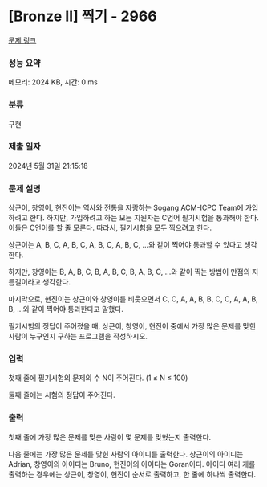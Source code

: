 # [Bronze II] 찍기 - 2966 

[문제 링크](https://www.acmicpc.net/problem/2966) 

### 성능 요약

메모리: 2024 KB, 시간: 0 ms

### 분류

구현

### 제출 일자

2024년 5월 31일 21:15:18

### 문제 설명

<p>상근이, 창영이, 현진이는 역사와 전통을 자랑하는 Sogang ACM-ICPC Team에 가입하려고 한다. 하지만, 가입하려고 하는 모든 지원자는 C언어 필기시험을 통과해야 한다. 이들은 C언어를 할 줄 모른다. 따라서, 필기시험을 모두 찍으려고 한다.</p>

<p>상근이는 A, B, C, A, B, C, A, B, C, A, B, C, ...와 같이 찍어야 통과할 수 있다고 생각한다. </p>

<p>하지만, 창영이는 B, A, B, C, B, A, B, C, B, A, B, C, ...와 같이 찍는 방법이 만점의 지름길이라고 생각한다.</p>

<p>마지막으로, 현진이는 상근이와 창영이를 비웃으면서 C, C, A, A, B, B, C, C, A, A, B, B, ...와 같이 찍어야 통과한다고 말했다.</p>

<p>필기시험의 정답이 주어졌을 때, 상근이, 창영이, 현진이 중에서 가장 많은 문제를 맞힌 사람이 누구인지 구하는 프로그램을 작성하시오.</p>

### 입력 

 <p>첫째 줄에 필기시험의 문제의 수 N이 주어진다. (1 ≤ N ≤ 100)</p>

<p>둘째 줄에는 시험의 정답이 주어진다.</p>

### 출력 

 <p>첫째 줄에 가장 많은 문제를 맞춘 사람이 몇 문제를 맞혔는지 출력한다.</p>

<p>다음 줄에는 가장 많은 문제를 맞힌 사람의 아이디를 출력한다. 상근이의 아이디는 Adrian, 창영이의 아이디는 Bruno, 현진이의 아이디는 Goran이다. 아이디 여러 개를 출력하는 경우에는 상근이, 창영이, 현진이 순서로 출력하고, 한 줄에 하나씩 출력한다.</p>

